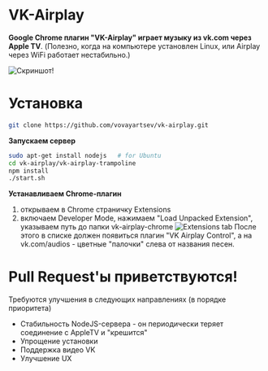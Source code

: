 # VK-Airplay

**Google Chrome плагин "VK-Airplay" играет музыку из vk.com через Apple TV**. (Полезно, когда на компьютере установлен Linux, или Airplay через WiFi работает нестабильно.)

![Скриншот](https://monosnap.com/image/hvUmJ43WZKcfLXt2WetBTCDAUyfy5A.png)!

# Установка

```bash
git clone https://github.com/vovayartsev/vk-airplay.git
```

**Запускаем сервер**
```bash
sudo apt-get install nodejs   # for Ubuntu
cd vk-airplay/vk-airplay-trampoline
npm install
./start.sh
```

**Устанавливаем Chrome-плагин**

1. открываем в Chrome страничку Extensions
2. включаем Developer Mode, нажимаем "Load Unpacked Extension", указываем путь до папки vk-airplay-chrome
![Extensions tab](https://monosnap.com/image/we1CGSnnqtihazxn0XQdB3myTxyxB0.png)
После этого в списке должен появиться плагин "VK Airplay Control", а на vk.com/audios - цветные "палочки" слева от названия песен.


# Pull Request'ы приветствуются!

Требуются улучшения в следующих направлениях (в порядке приоритета)

* Стабильность NodeJS-сервера - он периодически теряет соединение с AppleTV и "крешится" 
* Упрощение установки
* Поддержка видео VK
* Улучшение UX
